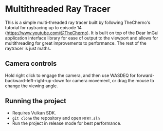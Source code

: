 # Multithreaded Ray Tracer

This is a simple multi-threaded ray tracer built by following TheCherno's tutorial for raytracing up to episode 14 (https://www.youtube.com/@TheCherno). It is built on top of the Dear ImGui application interface library for ease of output to the viewport and allows for multithreading for great improvements to performance. The rest of the raytracer is just maths.

## Camera controls

Hold right click to engage the camera, and then use WASDEQ for forward-backward-left-right-up-down for camera movement, or drag the mouse to change the viewing angle.

## Running the project
- Requires Vulkan SDK.
- `git clone` the repository and open `MTRT.sln`
- Run the project in release mode for best performance.
